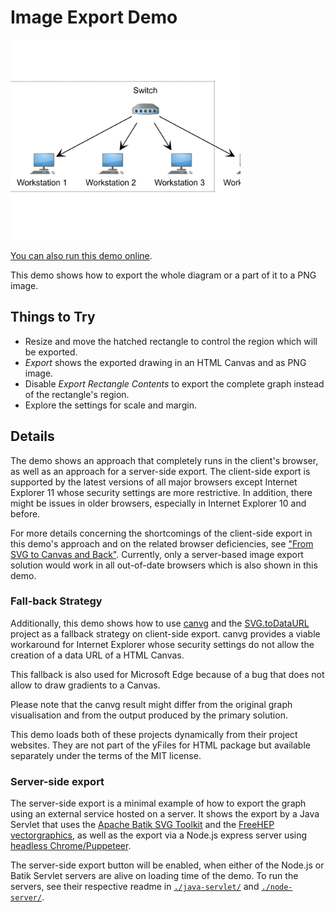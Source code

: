 # Image Export Demo

<img src="../../resources/image/export.png" alt="demo-thumbnail" height="320"/>

[You can also run this demo online](https://live.yworks.com/demos/view/imageexport/index.html).

This demo shows how to export the whole diagram or a part of it to a PNG image.

## Things to Try

- Resize and move the hatched rectangle to control the region which will be exported.
- _Export_ shows the exported drawing in an HTML Canvas and as PNG image.
- Disable _Export Rectangle Contents_ to export the complete graph instead of the rectangle's region.
- Explore the settings for scale and margin.

## Details

The demo shows an approach that completely runs in the client's browser, as well as an approach for a server-side export. The client-side export is supported by the latest versions of all major browsers except Internet Explorer 11 whose security settings are more restrictive. In addition, there might be issues in older browsers, especially in Internet Explorer 10 and before.

For more details concerning the shortcomings of the client-side export in this demo's approach and on the related browser deficiencies, see ["From SVG to Canvas and Back"](http://www.graphicalweb.org/2010/papers/62-From_SVG_to_Canvas_and_Back/). Currently, only a server-based image export solution would work in all out-of-date browsers which is also shown in this demo.

### Fall-back Strategy

Additionally, this demo shows how to use [canvg](https://github.com/canvg/canvg) and the [SVG.toDataURL](https://github.com/sampumon/SVG.toDataURL) project as a fallback strategy on client-side export. canvg provides a viable workaround for Internet Explorer whose security settings do not allow the creation of a data URL of a HTML Canvas.

This fallback is also used for Microsoft Edge because of a bug that does not allow to draw gradients to a Canvas.

Please note that the canvg result might differ from the original graph visualisation and from the output produced by the primary solution.

This demo loads both of these projects dynamically from their project websites. They are not part of the yFiles for HTML package but available separately under the terms of the MIT license.

### Server-side export

The server-side export is a minimal example of how to export the graph using an external service hosted on a server. It shows the export by a Java Servlet that uses the [Apache Batik SVG Toolkit](https://xmlgraphics.apache.org/batik/) and the [FreeHEP vectorgraphics](http://java.freehep.org/vectorgraphics/), as well as the export via a Node.js express server using [headless Chrome/Puppeteer](https://developers.google.com/web/tools/puppeteer/).

The server-side export button will be enabled, when either of the Node.js or Batik Servlet servers are alive on loading time of the demo. To run the servers, see their respective readme in [`./java-servlet/`](java-servlet/README.html) and [`./node-server/`](node-server/README.html).
